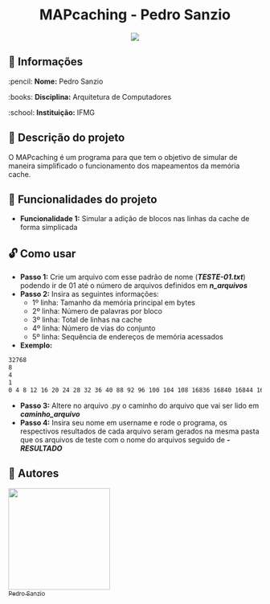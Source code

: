<h1 align="center"> MAPcaching - Pedro Sanzio </h1>
<p align="center"><img src="http://img.shields.io/static/v1?label=STATUS&message=CONCLUIDO&color=GREEN&style=for-the-badge"/></p>

## :file_folder: Informações

<p>:pencil: <strong>Nome:</strong> Pedro Sanzio</p>
<p>:books: <strong>Disciplina:</strong> Arquitetura de Computadores</p>
<p>:school: <strong>Instituição:</strong> IFMG</p>

## :page_with_curl: Descrição do projeto

O MAPcaching é um programa para que tem o objetivo de simular de maneira simplificado o funcionamento dos mapeamentos da memória cache.
## :hammer: Funcionalidades do projeto

- <strong>Funcionalidade 1:</strong> Simular a adição de blocos nas linhas da cache de forma simplicada

## :unlock: Como usar

- <strong>Passo 1:</strong> Crie um arquivo com esse padrão de nome (***TESTE-01.txt***) podendo ir de 01 até o número de arquivos definidos em ***n_arquivos***
- <strong>Passo 2:</strong> Insira as seguintes informações: 
  - 1º linha: Tamanho da memória principal em bytes
  - 2º linha: Número de palavras por bloco
  - 3º linha: Total de linhas na cache
  - 4º linha: Número de vias do conjunto
  - 5º linha: Sequência de endereços de memória acessados
- <strong>Exemplo:</strong>
```asm
32768
8
4
1
0 4 8 12 16 20 24 28 32 36 40 88 92 96 100 104 108 16836 16840 16844 16848 16852 16856 16860 16864 16868 4000 4004 4008 4012 4016 4020 4024 4028 768 772 776 780 784 788
```
- <strong>Passo 3:</strong> Altere no arquivo .py o caminho do arquivo que vai ser lido em ***caminho_arquivo***
- <strong>Passo 4:</strong> Insira seu nome em username e rode o programa, os respectivos resultados de cada arquivo seram gerados na mesma pasta que os arquivos de teste com o nome do arquivos seguido de ***-RESULTADO***

## :newspaper: Autores

[<img src="https://user-images.githubusercontent.com/72276805/182635128-14d5c6cb-4856-4660-b8f2-4412c2cca72b.jpg" width=202 height=202><br><sub>Pedro Sanzio</sub>](https://instagram.com/pedro_sanzio)

